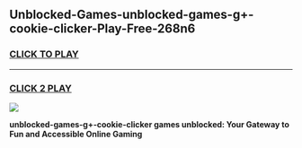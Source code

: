 
## Unblocked-Games-unblocked-games-g+-cookie-clicker-Play-Free-268n6
<h3>
<a href="https://premium76.site?title=unblocked-games-g+-cookie-clicker&ref=17A">CLICK TO PLAY</a></h3>
<hr>

<h3>
<a href="https://premium76.site?title=unblocked-games-g+-cookie-clicker&ref=17A">CLICK 2 PLAY</a>
  
</h3>

<a href="https://premium76.site?title=unblocked-games-g+-cookie-clicker&ref=17A"><img src="https://clearcache.store/games.png"></a>


**unblocked-games-g+-cookie-clicker games unblocked: Your Gateway to Fun and Accessible Online Gaming**
